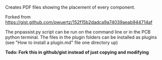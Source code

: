 Creates PDF files showing the placement of every component.

Forked from https://gist.github.com/pwuertz/152f15b2dadca9a74039aeab944714af

The pnpassist.py script can be run on the command line or in the PCB python terminal. The files in the plugin folders can be installed as plugins (see "How to install a plugin.md" file one directory up)

__Todo: Fork this in github/gist instead of just copying and modifying__